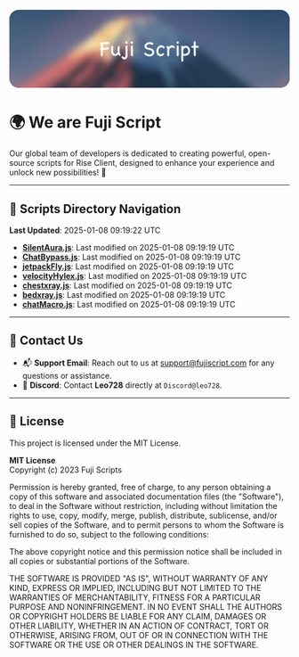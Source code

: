 ![Banner](.github/b.webp)

# 🌍 **We are Fuji Script**

Our global team of developers is dedicated to creating powerful, open-source scripts for Rise Client, designed to enhance your experience and unlock new possibilities! 🌟

---
<!-- SCRIPTS_NAVIGATION_START -->
## 📂 **Scripts Directory Navigation**

**Last Updated**: 2025-01-08 09:19:22 UTC

- **[SilentAura.js](scripts/SilentAura.js)**: Last modified on 2025-01-08 09:19:19 UTC
- **[ChatBypass.js](scripts/ChatBypass.js)**: Last modified on 2025-01-08 09:19:19 UTC
- **[jetpackFly.js](scripts/jetpackFly.js)**: Last modified on 2025-01-08 09:19:19 UTC
- **[velocityHylex.js](scripts/velocityHylex.js)**: Last modified on 2025-01-08 09:19:19 UTC
- **[chestxray.js](scripts/chestxray.js)**: Last modified on 2025-01-08 09:19:19 UTC
- **[bedxray.js](scripts/bedxray.js)**: Last modified on 2025-01-08 09:19:19 UTC
- **[chatMacro.js](scripts/chatMacro.js)**: Last modified on 2025-01-08 09:19:19 UTC

<!-- SCRIPTS_NAVIGATION_END -->

---

## 💬 **Contact Us**  
- 📬 **Support Email**: Reach out to us at [support@fujiscript.com](mailto:support@fujiscript.com) for any questions or assistance.  
- 💬 **Discord**: Contact **Leo728** directly at `Discord@leo728`.

---

## 📜 **License**

This project is licensed under the MIT License.  

**MIT License**  
Copyright (c) 2023 Fuji Scripts  

Permission is hereby granted, free of charge, to any person obtaining a copy of this software and associated documentation files (the "Software"), to deal in the Software without restriction, including without limitation the rights to use, copy, modify, merge, publish, distribute, sublicense, and/or sell copies of the Software, and to permit persons to whom the Software is furnished to do so, subject to the following conditions:  

The above copyright notice and this permission notice shall be included in all copies or substantial portions of the Software.  

THE SOFTWARE IS PROVIDED "AS IS", WITHOUT WARRANTY OF ANY KIND, EXPRESS OR IMPLIED, INCLUDING BUT NOT LIMITED TO THE WARRANTIES OF MERCHANTABILITY, FITNESS FOR A PARTICULAR PURPOSE AND NONINFRINGEMENT. IN NO EVENT SHALL THE AUTHORS OR COPYRIGHT HOLDERS BE LIABLE FOR ANY CLAIM, DAMAGES OR OTHER LIABILITY, WHETHER IN AN ACTION OF CONTRACT, TORT OR OTHERWISE, ARISING FROM, OUT OF OR IN CONNECTION WITH THE SOFTWARE OR THE USE OR OTHER DEALINGS IN THE SOFTWARE.  
